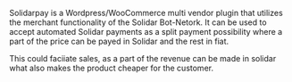 Solidarpay is a Wordpress/WooCommerce multi vendor plugin that utilizes the merchant functionality of the Solidar Bot-Netork.
It can be used to accept automated Solidar payments as a split payment possibility
where a part of the price can be payed in Solidar and the rest in fiat.

This could faciiate sales, as a part of the revenue can be made in solidar what also makes the product cheaper for the customer.
